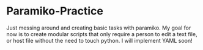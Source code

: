 # Paramiko-Practice
Just messing around and creating basic tasks with paramiko. My goal for now is to create modular scripts that only require a person to edit a text file, or host file without the need to touch python. I will implement YAML soon!

